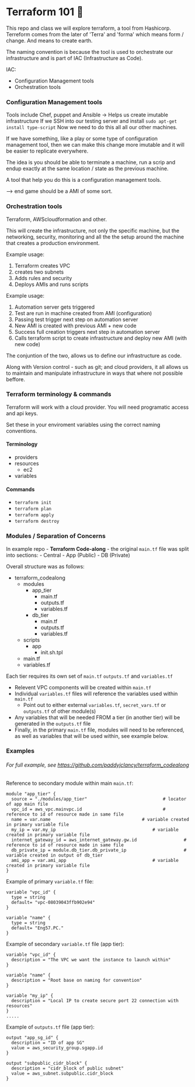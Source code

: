 # Terraform 101 :taco:

This repo and class we will explore terraform, a tool from Hashicorp. Terreform comes from the later of 'Terra' and 'forma' which means form / change. And means to create earth.

The naming convention is because the tool is used to orchestrate our infrastructure and is part of IAC (Infrastructure as Code).

IAC:
- Configuration Management tools
- Orchestration tools

### Configuration Management tools
Tools include Chef, puppet and Ansible
-> Helps us create imutable infrastructure
If we SSH into our testing server and install `sudo apt-get install type-script`
Now we need to do this all all our other machines.

If we have something, like a play or some type of configuration management tool, then we can make this change more imutable and it will be easier to replicate everywhere.

The idea is you should be able to terminate a machine, run a scrip and endup exactly at the same location / state as the previous machine.

A tool that help you do this is a configuration management tools.

--> end game should be a AMI of some sort.

### Orchestration tools
Terraform, AWScloudformation and other.

This will create the infrastructure, not only the specific machine, but the networking, security, monitoring and all the the setup around the machine that creates a production environment.


Example usage:
1) Terraform creates VPC
2) creates two subnets
3) Adds rules and security
4) Deploys AMIs and runs scripts



Example usage:
1) Automation server gets triggered
2) Test are run in machine created from AMI (configuration)
3) Passing test trigger next step on automation server
4) New AMI is created with previous AMI + new code
5) Success full creation triggers next step in automation server
6) Calls terraform script to create infrastructure and deploy new AMI (with new code)








The conjuntion of the two, allows us to define our infrastructure as code.

Along with Version control - such as git; and cloud providers, it all allows us to maintain and manipulate infrastructure in ways that where not possible beffore.

### Terraform terminology & commands

Terraform will work with a cloud provider.
You will need programatic access and api keys.

Set these in your enviroment variables using the correct naming conventions.

#### Terminology

- providers
- resources
  - ec2
- variables

#### Commands

- `terraform init`
- `terraform plan`
- `terraform apply`
- `terraform destroy`


### Modules / Separation of Concerns

In example repo - **Terraform Code-along** - the original `main.tf` file was split into sections:
	- Central
	- App (Public)
	- DB (Private)

Overall structure was as follows:

- terraform_codealong
	- modules
		- app_tier
			- main.tf
			- outputs.tf
			- variables.tf
		- db_tier
			- main.tf
			- outputs.tf
			- variables.tf
	- scripts
		- app
			- init.sh.tpl
	- main.tf
	- variables.tf


Each tier requires its own set of `main.tf` `outputs.tf` and `variables.tf`

- Relevent VPC components will be created within `main.tf`
- Individual `variables.tf` files will reference the variables used within `main.tf`
	- Point out to either external `variables.tf`, `secret_vars.tf` or `outputs.tf` of other module(s)
- Any variables that will be needed FROM a tier (in another tier) will be generated in the `outputs.tf` file
- Finally, in the primary `main.tf` file, modules will need to be referenced, as well as variables that will be used within, see example below.


### Examples
###### For full example, see https://github.com/paddyjclancy/terraform_codealong

Reference to secondary module within main `main.tf`:
```
module "app_tier" {
  source = "./modules/app_tier" 							# locator of app main file
  vpc_id = aws_vpc.mainvpc.id 								# reference to id of resource made in same file
  name = var.name 									# variable created in primary variable file
  my_ip = var.my_ip 							 		# variable created in primary variable file
  internet_gateway_id = aws_internet_gateway.gw.id 				 	# reference to id of resource made in same file
  db_private_ip = module.db_tier.db_private_ip  					# variable created in output of db_tier
  ami_app = var.ami_app 								# variable created in primary variable file
}
```

Example of primary `variable.tf` file:
```	
variable "vpc_id" {
  type = string
  default= "vpc-08039043ffb902e94"
}

variable "name" {
  type = string
  default= "Eng57.PC."
}
```

Example of secondary `variable.tf` file (app tier):
```	
variable "vpc_id" {
  description = "The VPC we want the instance to launch within"  
}

variable "name" {
  description = "Root base on naming for convention"
}

variable "my_ip" {
  description = "Local IP to create secure port 22 connection with resources"
}
.....
```

Example of `outputs.tf` file (app tier):
```
output "app_sg_id" {
  description = "ID of app SG"
  value = aws_security_group.sgapp.id
}

output "subpublic_cidr_block" {
  description = "cidr_block of public subnet"
  value = aws_subnet.subpublic.cidr_block
}
```

